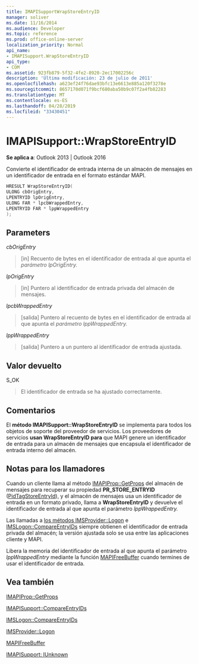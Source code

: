 ```yaml
---
title: IMAPISupportWrapStoreEntryID
manager: soliver
ms.date: 11/16/2014
ms.audience: Developer
ms.topic: reference
ms.prod: office-online-server
localization_priority: Normal
api_name:
- IMAPISupport.WrapStoreEntryID
api_type:
- COM
ms.assetid: 923fb879-5f32-4fe2-8920-2ec17002256c
description: 'Última modificación: 23 de julio de 2011'
ms.openlocfilehash: a623ef24f76dae93bfc13e6613e885a120f3278e
ms.sourcegitcommit: 8657170d071f9bcf680aba50b9c07f2a4fb82283
ms.translationtype: MT
ms.contentlocale: es-ES
ms.lasthandoff: 04/28/2019
ms.locfileid: "33430451"
---
```

# <a name="imapisupportwrapstoreentryid"></a>IMAPISupport::WrapStoreEntryID

  
  
**Se aplica a**: Outlook 2013 | Outlook 2016 
  
Convierte el identificador de entrada interna de un almacén de mensajes en un identificador de entrada en el formato estándar MAPI.
  
```cpp
HRESULT WrapStoreEntryID(
ULONG cbOrigEntry,
LPENTRYID lpOrigEntry,
ULONG FAR * lpcbWrappedEntry,
LPENTRYID FAR * lppWrappedEntry
);
```

## <a name="parameters"></a>Parameters

 _cbOrigEntry_
  
> [in] Recuento de bytes en el identificador de entrada al que apunta el _parámetro lpOrigEntry._ 
    
 _lpOrigEntry_
  
> [in] Puntero al identificador de entrada privada del almacén de mensajes.
    
 _lpcbWrappedEntry_
  
> [salida] Puntero al recuento de bytes en el identificador de entrada al que apunta el _parámetro lppWrappedEntry._ 
    
 _lppWrappedEntry_
  
> [salida] Puntero a un puntero al identificador de entrada ajustada.
    
## <a name="return-value"></a>Valor devuelto

S_OK 
  
> El identificador de entrada se ha ajustado correctamente.
    
## <a name="remarks"></a>Comentarios

El **método IMAPISupport::WrapStoreEntryID** se implementa para todos los objetos de soporte del proveedor de servicios. Los proveedores de servicios **usan WrapStoreEntryID para** que MAPI genere un identificador de entrada para un almacén de mensajes que encapsula el identificador de entrada interno del almacén. 
  
## <a name="notes-to-callers"></a>Notas para los llamadores

Cuando un cliente llama al método [IMAPIProp::GetProps](imapiprop-getprops.md) del almacén de mensajes para recuperar su propiedad **PR_STORE_ENTRYID** ([PidTagStoreEntryId](pidtagstoreentryid-canonical-property.md)), y el almacén de mensajes usa un identificador de entrada en un formato privado, llama a **WrapStoreEntryID** y devuelve el identificador de entrada al que apunta el parámetro _lppWrappedEntry._ 
  
Las llamadas a [los métodos IMSProvider::Logon](imsprovider-logon.md) e [IMSLogon::CompareEntryIDs](imslogon-compareentryids.md) siempre obtienen el identificador de entrada privada del almacén; la versión ajustada solo se usa entre las aplicaciones cliente y MAPI. 
  
Libera la memoria del identificador de entrada al que apunta el parámetro  _lppWrappedEntry_ mediante la función [MAPIFreeBuffer](mapifreebuffer.md) cuando termines de usar el identificador de entrada. 
  
## <a name="see-also"></a>Vea también



[IMAPIProp::GetProps](imapiprop-getprops.md)
  
[IMAPISupport::CompareEntryIDs](imapisupport-compareentryids.md)
  
[IMSLogon::CompareEntryIDs](imslogon-compareentryids.md)
  
[IMSProvider::Logon](imsprovider-logon.md)
  
[MAPIFreeBuffer](mapifreebuffer.md)
  
[IMAPISupport: IUnknown](imapisupportiunknown.md)

